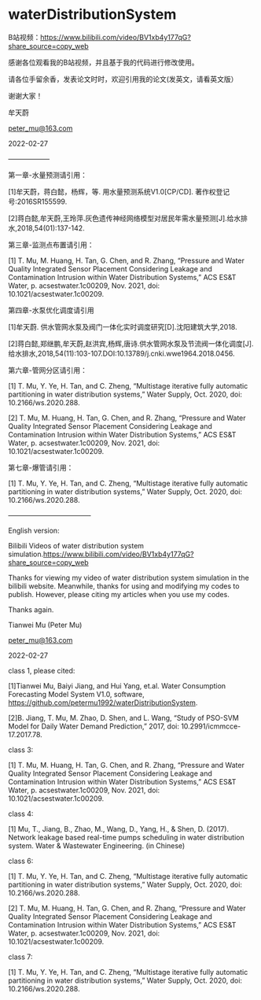 # waterDistributionSystem

B站视频：https://www.bilibili.com/video/BV1xb4y177qG?share_source=copy_web

感谢各位观看我的B站视频，并且基于我的代码进行修改使用。

请各位手留余香，发表论文时时，欢迎引用我的论文(发英文，请看英文版）


谢谢大家！

牟天蔚

peter_mu@163.com

2022-02-27

——————

第一章-水量预测请引用：

[1]牟天蔚，蒋白懿，杨辉，等. 用水量预测系统V1.0[CP/CD]. 著作权登记号:2016SR155599.

[2]蒋白懿,牟天蔚,王玲萍.灰色遗传神经网络模型对居民年需水量预测[J].给水排水,2018,54(01):137-142.

第三章-监测点布置请引用：

[1] T. Mu, M. Huang, H. Tan, G. Chen, and R. Zhang, “Pressure and Water Quality Integrated Sensor Placement Considering Leakage and Contamination Intrusion within Water Distribution Systems,” ACS ES&T Water, p. acsestwater.1c00209, Nov. 2021, doi: 10.1021/acsestwater.1c00209.

第四章-水泵优化调度请引用

[1]牟天蔚. 供水管网水泵及阀门一体化实时调度研究[D].沈阳建筑大学,2018.

[2]蒋白懿,郑继鹏,牟天蔚,赵洪宾,杨辉,唐诗.供水管网水泵及节流阀一体化调度[J].给水排水,2018,54(11):103-107.DOI:10.13789/j.cnki.wwe1964.2018.0456.

第六章-管网分区请引用：

[1] T. Mu, Y. Ye, H. Tan, and C. Zheng, “Multistage iterative fully automatic partitioning in water distribution systems,” Water Supply, Oct. 2020, doi: 10.2166/ws.2020.288.

[2] T. Mu, M. Huang, H. Tan, G. Chen, and R. Zhang, “Pressure and Water Quality Integrated Sensor Placement Considering Leakage and Contamination Intrusion within Water Distribution Systems,” ACS ES&T Water, p. acsestwater.1c00209, Nov. 2021, doi: 10.1021/acsestwater.1c00209.

第七章-爆管请引用：

[1] T. Mu, Y. Ye, H. Tan, and C. Zheng, “Multistage iterative fully automatic partitioning in water distribution systems,” Water Supply, Oct. 2020, doi: 10.2166/ws.2020.288.

————————————

English version:

Bilibili Videos of water distribution system simulation.https://www.bilibili.com/video/BV1xb4y177qG?share_source=copy_web

Thanks for viewing my video of water distribution system simulation in the bilibili website. Meanwhile, thanks for using and modifying my codes to publish. However, please citing my articles when you use my codes. 

Thanks again.

Tianwei Mu (Peter Mu)

peter_mu@163.com

2022-02-27

class 1, please cited:

[1]Tianwei Mu, Baiyi Jiang, and Hui Yang, et.al. Water Consumption Forecasting Model System V1.0, software, https://github.com/petermu1992/waterDistributionSystem.

[2]B. Jiang, T. Mu, M. Zhao, D. Shen, and L. Wang, “Study of PSO-SVM Model for Daily Water Demand Prediction,” 2017, doi: 10.2991/icmmcce-17.2017.78.

class 3:

[1] T. Mu, M. Huang, H. Tan, G. Chen, and R. Zhang, “Pressure and Water Quality Integrated Sensor Placement Considering Leakage and Contamination Intrusion within Water Distribution Systems,” ACS ES&T Water, p. acsestwater.1c00209, Nov. 2021, doi: 10.1021/acsestwater.1c00209.

class 4:

[1] Mu, T.,  Jiang, B.,  Zhao, M.,  Wang, D.,  Yang, H., &  Shen, D. (2017). Network leakage based real-time pumps scheduling in water distribution system. Water & Wastewater Engineering. (in Chinese)

class 6:

[1] T. Mu, Y. Ye, H. Tan, and C. Zheng, “Multistage iterative fully automatic partitioning in water distribution systems,” Water Supply, Oct. 2020, doi: 10.2166/ws.2020.288.

[2] T. Mu, M. Huang, H. Tan, G. Chen, and R. Zhang, “Pressure and Water Quality Integrated Sensor Placement Considering Leakage and Contamination Intrusion within Water Distribution Systems,” ACS ES&T Water, p. acsestwater.1c00209, Nov. 2021, doi: 10.1021/acsestwater.1c00209.

class 7:

[1] T. Mu, Y. Ye, H. Tan, and C. Zheng, “Multistage iterative fully automatic partitioning in water distribution systems,” Water Supply, Oct. 2020, doi: 10.2166/ws.2020.288.
